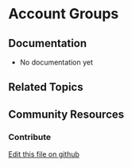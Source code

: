 # Account Groups

## Documentation

* No documentation yet

## Related Topics


## Community Resources


### Contribute

[Edit this file on github](https://github.com/olafk/controlpanel-documentation-docs/blob/master/md/72en/com_liferay_account_admin_web_internal_portlet_AccountGroupsAdminPortlet.md)
